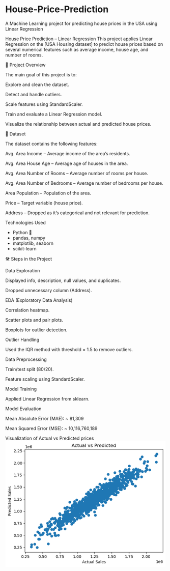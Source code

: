 # House-Price-Prediction
A Machine Learning project for predicting house prices in the USA using Linear Regression

House Price Prediction – Linear Regression
This project applies Linear Regression on the [USA Housing dataset] to predict house prices based on several numerical features such as average income, house age, and number of rooms.

📌 Project Overview

The main goal of this project is to:

Explore and clean the dataset.

Detect and handle outliers.

Scale features using StandardScaler.

Train and evaluate a Linear Regression model.

Visualize the relationship between actual and predicted house prices.

📂 Dataset

The dataset contains the following features:

Avg. Area Income – Average income of the area’s residents.

Avg. Area House Age – Average age of houses in the area.

Avg. Area Number of Rooms – Average number of rooms per house.

Avg. Area Number of Bedrooms – Average number of bedrooms per house.

Area Population – Population of the area.

Price – Target variable (house price).

Address – Dropped as it’s categorical and not relevant for prediction.

Technologies Used
- Python 🐍
- pandas, numpy
- matplotlib, seaborn
- scikit-learn

🛠️ Steps in the Project

Data Exploration

Displayed info, description, null values, and duplicates.

Dropped unnecessary column (Address).

EDA (Exploratory Data Analysis)

Correlation heatmap.

Scatter plots and pair plots.

Boxplots for outlier detection.

Outlier Handling

Used the IQR method with threshold = 1.5 to remove outliers.

Data Preprocessing

Train/test split (80/20).

Feature scaling using StandardScaler.

Model Training

Applied Linear Regression from sklearn.

Model Evaluation

Mean Absolute Error (MAE): ~ 81,309

Mean Squared Error (MSE): ~ 10,116,760,189

Visualization of Actual vs Predicted prices ![Actual vs Predicted](output.png)

